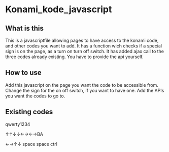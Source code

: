 ﻿Konami_kode_javascript
================================

What is this
--------------------
This is a javascriptfile allowing pages to have access to the konami code, and other codes you want to add.
It has a function wich checks if a special sign is on the page, as a turn on turn off switch.
It has added ajax call to the three codes already existing.
You have to provide the api yourself.

How to use
--------------------
Add this javascript on the page you want the code to be accessible from.
Change the sign for the on off switch, if you want to have one.
Add the APIs you want the codes to go to.

Existing codes
--------------------
qwerty1234

↑↑↓↓←→←→BA

←→↑↓ space space ctrl